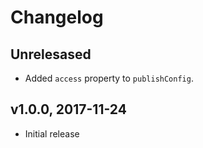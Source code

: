 # Changelog

## Unrelesased

- Added `access` property to `publishConfig`.

## v1.0.0, 2017-11-24

- Initial release
